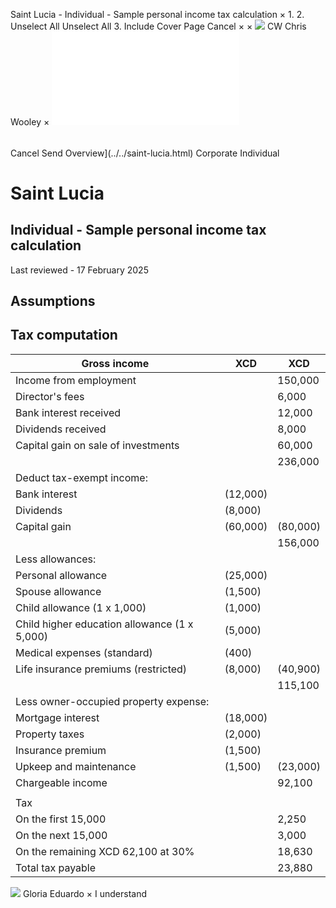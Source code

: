 Saint Lucia - Individual - Sample personal income tax calculation
×
1.
2.
Unselect All
Unselect All
3.
Include Cover Page
Cancel
×
×
![](../../-/media/world-wide-tax-summaries/attachments/global---chris-wooley.ashx%3Frev=ac5e5f3223b34096b1afc2a6009c7320&revision=ac5e5f32-23b3-4096-b1af-c2a6009c7320&hash=859B7ADC84DC2CBEC9760E9E6EE7DE6D0A8BFCDF)
CW
Chris Wooley
×
![](sample-personal-income-tax-calculation.html)
######
Cancel
Send
Overview](../../saint-lucia.html)
Corporate
Individual
# Saint Lucia
## Individual - Sample personal income tax calculation
Last reviewed - 17 February 2025
## Assumptions
## Tax computation
| Gross income | XCD | XCD |
| --- | --- | --- |
| Income from employment |  | 150,000 |
| Director's fees |  | 6,000 |
| Bank interest received |  | 12,000 |
| Dividends received |  | 8,000 |
| Capital gain on sale of investments |  | 60,000 |
|  |  | 236,000 |
| Deduct tax-exempt income: |  |  |
| Bank interest | (12,000) |  |
| Dividends | (8,000) |  |
| Capital gain | (60,000) | (80,000) |
|  |  | 156,000 |
| Less allowances: |  |  |
| Personal allowance | (25,000) |  |
| Spouse allowance | (1,500) |  |
| Child allowance (1 x 1,000) | (1,000) |  |
| Child higher education allowance (1 x 5,000) | (5,000) |  |
| Medical expenses (standard) | (400) |  |
| Life insurance premiums (restricted) | (8,000) | (40,900) |
|  |  | 115,100 |
| Less owner-occupied property expense: |  |  |
| Mortgage interest | (18,000) |  |
| Property taxes | (2,000) |  |
| Insurance premium | (1,500) |  |
| Upkeep and maintenance | (1,500) | (23,000) |
| Chargeable income |  | 92,100 |
|  |  |  |
| Tax |  |  |
| On the first 15,000 |  | 2,250 |
| On the next 15,000 |  | 3,000 |
| On the remaining XCD 62,100 at 30% |  | 18,630 |
| Total tax payable |  | 23,880 |
![](../../-/media/world-wide-tax-summaries/attachments/barbados---gloria-eduardo.ashx%3Frev=06c00b9babb74325914ddf02bc0c395a&revision=06c00b9b-abb7-4325-914d-df02bc0c395a&hash=DC4345C424581A87DDF42794BAFFDC055E615E13)
Gloria Eduardo
×
I understand